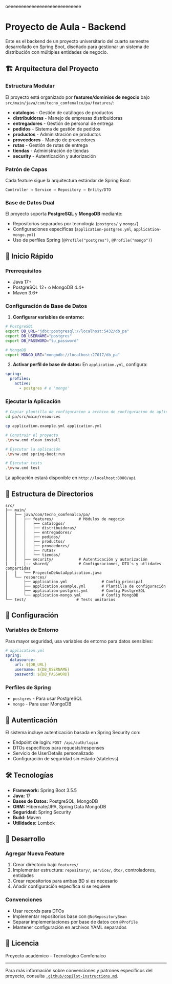 oeeeeeeeeeeeeeeeeeeeeeeeeeeee

# Proyecto de Aula - Backend

Este es el backend de un proyecto universitario del cuarto semestre desarrollado en Spring Boot, diseñado para gestionar un sistema de distribución con múltiples entidades de negocio.

## 🏗️ Arquitectura del Proyecto

### Estructura Modular

El proyecto está organizado por **features/dominios de negocio** bajo `src/main/java/com/tecno_comfenalco/pa/features/`:

- **catalogos** - Gestión de catálogos de productos
- **distribuidoras** - Manejo de empresas distribuidoras
- **entregadores** - Gestión de personal de entrega
- **pedidos** - Sistema de gestión de pedidos
- **productos** - Administración de productos
- **proveedores** - Manejo de proveedores
- **rutas** - Gestión de rutas de entrega
- **tiendas** - Administración de tiendas
- **security** - Autenticación y autorización

### Patrón de Capas

Cada feature sigue la arquitectura estándar de Spring Boot:

```
Controller → Service → Repository → Entity/DTO
```

### Base de Datos Dual

El proyecto soporta **PostgreSQL** y **MongoDB** mediante:

- Repositorios separados por tecnología (`postgres/` y `mongo/`)
- Configuraciones específicas (`application-postgres.yml`, `application-mongo.yml`)
- Uso de perfiles Spring (`@Profile("postgres")`, `@Profile("mongo")`)

## 🚀 Inicio Rápido

### Prerrequisitos

- Java 17+
- PostgreSQL 12+ o MongoDB 4.4+
- Maven 3.6+

### Configuración de Base de Datos

1. **Configurar variables de entorno:**

```bash
# PostgreSQL
export DB_URL="jdbc:postgresql://localhost:5432/db_pa"
export DB_USERNAME="postgres"
export DB_PASSWORD="tu_password"

# MongoDB
export MONGO_URI="mongodb://localhost:27017/db_pa"
```

2. **Activar perfil de base de datos:**
   En `application.yml`, configura:

```yaml
spring:
  profiles:
    active:
      - postgres # o 'mongo'
```

### Ejecutar la Aplicación

```bash
# Copiar plantilla de configuracion a archivo de configuracion de aplicación
cd pa/src/main/resources

cp application.example.yml application.yml

# Construir el proyecto
.\mvnw.cmd clean install

# Ejecutar la aplicación
.\mvnw.cmd spring-boot:run

# Ejecutar tests
.\mvnw.cmd test
```

La aplicación estará disponible en `http://localhost:8080/api`

## 📁 Estructura de Directorios

```
src/
├── main/
│   ├── java/com/tecno_comfenalco/pa/
│   │   ├── features/           # Módulos de negocio
│   │   │   ├── catalogos/
│   │   │   ├── distribuidoras/
│   │   │   ├── entregadores/
│   │   │   ├── pedidos/
│   │   │   ├── productos/
│   │   │   ├── proveedores/
│   │   │   ├── rutas/
│   │   │   └── tiendas/
│   │   ├── security/           # Autenticación y autorización
|   |   |-- shared/             # Configuraciones, DTO´s y utlidades compartidas
│   │   └── ProyectoDeAulaApplication.java
│   └── resources/
│       ├── application.yml               # Config principal
│       ├── application.example.yml       # Plantilla de configuración
│       ├── application-postgres.yml      # Config PostgreSQL
│       └── application-mongo.yml         # Config MongoDB
└── test/                      # Tests unitarios
```

## 🔧 Configuración

### Variables de Entorno

Para mayor seguridad, usa variables de entorno para datos sensibles:

```yaml
# application.yml
spring:
  datasource:
    url: ${DB_URL}
    username: ${DB_USERNAME}
    password: ${DB_PASSWORD}
```

### Perfiles de Spring

- `postgres` - Para usar PostgreSQL
- `mongo` - Para usar MongoDB

## 🔐 Autenticación

El sistema incluye autenticación basada en Spring Security con:

- Endpoint de login: `POST /api/auth/login`
- DTOs específicos para requests/responses
- Servicio de UserDetails personalizado
- Configuración de seguridad sin estado (stateless)

## 🛠️ Tecnologías

- **Framework:** Spring Boot 3.5.5
- **Java:** 17
- **Bases de Datos:** PostgreSQL, MongoDB
- **ORM:** Hibernate/JPA, Spring Data MongoDB
- **Seguridad:** Spring Security
- **Build:** Maven
- **Utilidades:** Lombok

## 📝 Desarrollo

### Agregar Nueva Feature

1. Crear directorio bajo `features/`
2. Implementar estructura: `repository/`, `service/`, `dto/`, controladores, entidades
3. Crear repositorios para ambas BD si es necesario
4. Añadir configuración específica si se requiere

### Convenciones

- Usar records para DTOs
- Implementar repositorios base con `@NoRepositoryBean`
- Separar implementaciones por base de datos con `@Profile`
- Mantener configuración en archivos YAML separados

## 📄 Licencia

Proyecto académico - Tecnológico Comfenalco

---

Para más información sobre convenciones y patrones específicos del proyecto, consulta [`.github/copilot-instructions.md`](.github/copilot-instructions.md).
